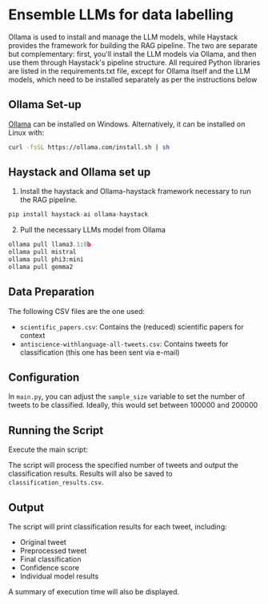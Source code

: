 # Ensemble LLMs for data labelling
Ollama is used to install and manage the LLM models, while Haystack provides the framework for building the RAG pipeline. The two are separate but complementary: first, you'll install the LLM models via Ollama, and then use them through Haystack's pipeline structure. All required Python libraries are listed in the requirements.txt file, except for Ollama itself and the LLM models, which need to be installed separately as per the instructions below

## Ollama Set-up

[Ollama](https://ollama.ai/) can be installed on Windows. Alternatively, it can be installed on Linux with:
```bash
curl -fsSL https://ollama.com/install.sh | sh
```

## Haystack and Ollama set up
1. Install the haystack and Ollama-haystack framework necessary to run the RAG pipeline.

```python
pip install haystack-ai ollama-haystack
```
2. Pull the necessary LLMs model from Ollama
```python
ollama pull llama3.1:8b
ollama pull mistral
ollama pull phi3:mini
ollama pull gemma2
```
## Data Preparation

The following CSV files are the one used: 
- `scientific_papers.csv`: Contains the (reduced) scientific papers for context
- `antiscience-withlanguage-all-tweets.csv`: Contains tweets for classification (this one has been sent via e-mail)

## Configuration

In `main.py`, you can adjust the `sample_size` variable to set the number of tweets to be classified. Ideally, this would set between 100000 and 200000

## Running the Script

Execute the main script:

The script will process the specified number of tweets and output the classification results. Results will also be saved to `classification_results.csv`.

## Output

The script will print classification results for each tweet, including:
- Original tweet
- Preprocessed tweet
- Final classification
- Confidence score
- Individual model results

A summary of execution time will also be displayed. 


